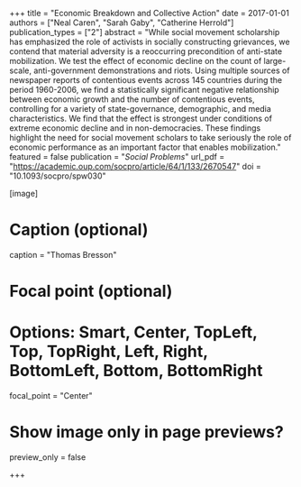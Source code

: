 +++
title = "Economic Breakdown and Collective Action"
date = 2017-01-01
authors = ["Neal Caren", "Sarah Gaby", "Catherine Herrold"]
publication_types = ["2"]
abstract = "While social movement scholarship has emphasized the role of activists in socially constructing grievances, we contend that material adversity is a reoccurring precondition of anti-state mobilization. We test the effect of economic decline on the count of large-scale, anti-government demonstrations and riots. Using multiple sources of newspaper reports of contentious events across 145 countries during the period 1960-2006, we find a statistically significant negative relationship between economic growth and the number of contentious events, controlling for a variety of state-governance, demographic, and media characteristics. We find that the effect is strongest under conditions of extreme economic decline and in non-democracies. These findings highlight the need for social movement scholars to take seriously the role of economic performance as an important factor that enables mobilization."
featured = false
publication = "*Social Problems*"
url_pdf = "https://academic.oup.com/socpro/article/64/1/133/2670547"
doi = "10.1093/socpro/spw030"


[image]
  # Caption (optional)
  caption = "Thomas Bresson"

  # Focal point (optional)
  # Options: Smart, Center, TopLeft, Top, TopRight, Left, Right, BottomLeft, Bottom, BottomRight
  focal_point = "Center"

  # Show image only in page previews?
  preview_only = false



+++
